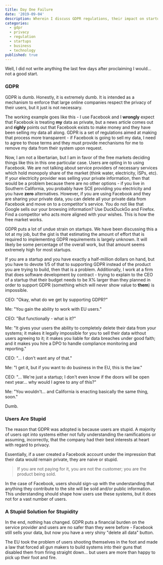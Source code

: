 ```yaml
---
title: Day One Failure
date: '2019-09-04'
description: Wherein I discuss GDPR regulations, their impact on startups, and why I believe they represent a flawed solution to user privacy concerns.
categories:
  - gdpr
  - privacy
  - regulation
  - startups
  - business
  - technology
published: true
---
```


Well, I did not write anything the last few days after proclaiming I would... not a good start.

### GDPR

GDPR is dumb. Honestly, it is extremely dumb. It is intended as a mechanism to enforce that large online companies
respect the privacy of their users, but it just is not necessary.

The working example goes like this - I use Facebook and I **wrongly** expect that Facebook is treating **my** data as
private, but a news article comes out and **righly** points out that Facebook exists to make money and they have been
selling my data all along. GDPR is a set of regulations aimed at making that process more transparent - if Facebook is
going to sell my data, I need to agree to those terms and they must provide mechanisms for me to remove my data from
their system upon request.

Now, I am not a libertarian, but I am in favor of the free markets deciding things like this in this one particular
case. Users are opting in to using Facebook. We are not talking about service providers of necessary services which hold
monopoly share of the market (think water, electricity, ISPs, etc). If your electricity provider was selling your
private information, then that would be a problem because there are no other options - if you live in Southern
California, you probably have SCE providing you electricity and you have **zero** alternatives. However, if you are
using Facebook and they are sharing your private data, you can delete all your private data from Facebook and move on to
a competitor's service. You do not like that Google sells our your browsing information? Use DuckDuckGo and Firefox.
Find a competitor who acts more aligned with your wishes. This is how the free market works.

GDPR puts a lot of undue strain on startups. We have been discussing this a lot at my job, but the gist is that
estimating the amount of effort that is required to implementing GDPR requirements is largely unknown. It will likely be
some percentage of the overall work, but that amount seems extremely high for most startups.

If you are a startup and you have exactly a half-million dollars on hand, but you have to devote 1/5 of that to
supporting GDPR instead of the product you are trying to build, then that is a problem. Additionally, I work at a firm
that does software development by contract - trying to explain to the CEO of a startup that their budget needs to be X%
larger than they planned in order to support GDPR (something which will never show value to **them**) is impossible.

CEO: "Okay, what do we get by supporting GDPR?"

Me: "You gain the ability to work with EU users."

CEO: "But functionally - what is it?"

Me: "It gives your users the ability to completely delete their data from your systems; it makes it legally impossible
for you to sell their data without users agreeing to it; it makes you liable for data breaches under good faith; and it
makes you hire a DPO to handle compliance monitoring and reporting."

CEO: "... I don't want any of that."

Me: "I get it, but if you want to do business in the EU, this is the law."

CEO: "... We're just a startup; I don't even know if the doors will be open next year... why would I agree to any of
this?"

Me: "You wouldn't... and California is enacting basically the same thing, soon."

Dumb.

### Users Are Stupid

The reason that GDPR was adopted is because users are stupid. A majority of users opt into systems either not fully
understanding the ramifications or assuming, incorrectly, that the company had their best interests at heart with regard
to privacy.

Essentially, if a user created a Facebook account under the impression that their data would remain private, they are
naive or stupid.

> If you are not paying for it, you are not the customer; you are the product being sold.

In the case of Facebook, users should sign-up with the understanding that anything they contribute to the site will be
sold and/or public information. This understanding should shape how users use these systems, but it does not for a vast
number of users.

### A Stupid Solution for Stupidity

In the end, nothing has changed. GDPR puts a financial burden on the service provider and users are no safer than they
were before - Facebook still sells your data, but now you have a very shiny "delete all data" button.

The EU took the problem of users shooting themselves in the foot and made a law that forced all gun makers to build
systems into their guns that disabled them from firing straight down... but users are more than happy to pick up their
foot and fire.
